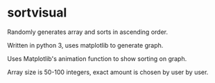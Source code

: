 # sortvisual
Randomly generates array and sorts in ascending order. 

Written in python 3, uses matplotlib to generate graph.

Uses Matplotlib's animation function to show sorting on graph.

Array size is 50-100 integers, exact amount is chosen by user by user.
